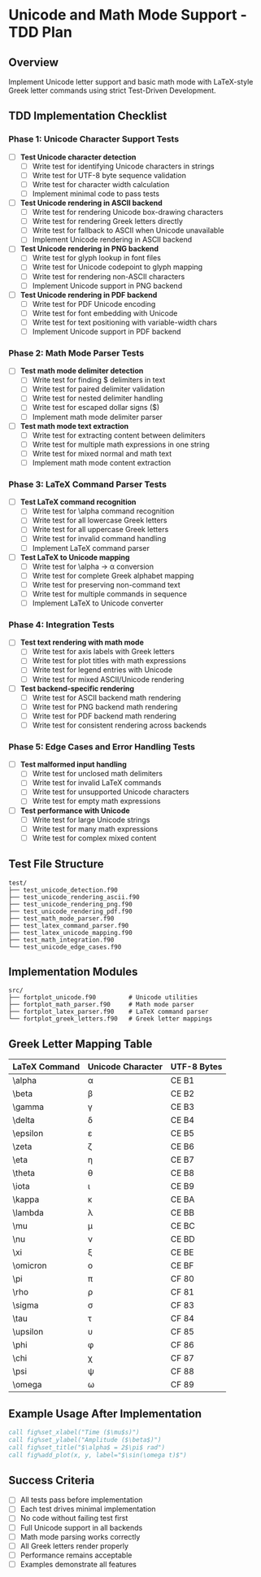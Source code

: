 # Unicode and Math Mode Support - TDD Plan

## Overview
Implement Unicode letter support and basic math mode with LaTeX-style Greek letter commands using strict Test-Driven Development.

## TDD Implementation Checklist

### Phase 1: Unicode Character Support Tests
- [ ] **Test Unicode character detection**
  - [ ] Write test for identifying Unicode characters in strings
  - [ ] Write test for UTF-8 byte sequence validation
  - [ ] Write test for character width calculation
  - [ ] Implement minimal code to pass tests

- [ ] **Test Unicode rendering in ASCII backend**
  - [ ] Write test for rendering Unicode box-drawing characters
  - [ ] Write test for rendering Greek letters directly
  - [ ] Write test for fallback to ASCII when Unicode unavailable
  - [ ] Implement Unicode rendering in ASCII backend

- [ ] **Test Unicode rendering in PNG backend**
  - [ ] Write test for glyph lookup in font files
  - [ ] Write test for Unicode codepoint to glyph mapping
  - [ ] Write test for rendering non-ASCII characters
  - [ ] Implement Unicode support in PNG backend

- [ ] **Test Unicode rendering in PDF backend**
  - [ ] Write test for PDF Unicode encoding
  - [ ] Write test for font embedding with Unicode
  - [ ] Write test for text positioning with variable-width chars
  - [ ] Implement Unicode support in PDF backend

### Phase 2: Math Mode Parser Tests
- [ ] **Test math mode delimiter detection**
  - [ ] Write test for finding $ delimiters in text
  - [ ] Write test for paired delimiter validation
  - [ ] Write test for nested delimiter handling
  - [ ] Write test for escaped dollar signs (\$)
  - [ ] Implement math mode delimiter parser

- [ ] **Test math mode text extraction**
  - [ ] Write test for extracting content between delimiters
  - [ ] Write test for multiple math expressions in one string
  - [ ] Write test for mixed normal and math text
  - [ ] Implement math mode content extraction

### Phase 3: LaTeX Command Parser Tests
- [ ] **Test LaTeX command recognition**
  - [ ] Write test for \alpha command recognition
  - [ ] Write test for all lowercase Greek letters
  - [ ] Write test for all uppercase Greek letters
  - [ ] Write test for invalid command handling
  - [ ] Implement LaTeX command parser

- [ ] **Test LaTeX to Unicode mapping**
  - [ ] Write test for \alpha → α conversion
  - [ ] Write test for complete Greek alphabet mapping
  - [ ] Write test for preserving non-command text
  - [ ] Write test for multiple commands in sequence
  - [ ] Implement LaTeX to Unicode converter

### Phase 4: Integration Tests
- [ ] **Test text rendering with math mode**
  - [ ] Write test for axis labels with Greek letters
  - [ ] Write test for plot titles with math expressions
  - [ ] Write test for legend entries with Unicode
  - [ ] Write test for mixed ASCII/Unicode rendering

- [ ] **Test backend-specific rendering**
  - [ ] Write test for ASCII backend math rendering
  - [ ] Write test for PNG backend math rendering
  - [ ] Write test for PDF backend math rendering
  - [ ] Write test for consistent rendering across backends

### Phase 5: Edge Cases and Error Handling Tests
- [ ] **Test malformed input handling**
  - [ ] Write test for unclosed math delimiters
  - [ ] Write test for invalid LaTeX commands
  - [ ] Write test for unsupported Unicode characters
  - [ ] Write test for empty math expressions

- [ ] **Test performance with Unicode**
  - [ ] Write test for large Unicode strings
  - [ ] Write test for many math expressions
  - [ ] Write test for complex mixed content

## Test File Structure
```
test/
├── test_unicode_detection.f90
├── test_unicode_rendering_ascii.f90
├── test_unicode_rendering_png.f90
├── test_unicode_rendering_pdf.f90
├── test_math_mode_parser.f90
├── test_latex_command_parser.f90
├── test_latex_unicode_mapping.f90
├── test_math_integration.f90
└── test_unicode_edge_cases.f90
```

## Implementation Modules
```
src/
├── fortplot_unicode.f90         # Unicode utilities
├── fortplot_math_parser.f90     # Math mode parser
├── fortplot_latex_parser.f90    # LaTeX command parser
└── fortplot_greek_letters.f90   # Greek letter mappings
```

## Greek Letter Mapping Table
| LaTeX Command | Unicode Character | UTF-8 Bytes |
|--------------|-------------------|-------------|
| \alpha       | α                 | CE B1       |
| \beta        | β                 | CE B2       |
| \gamma       | γ                 | CE B3       |
| \delta       | δ                 | CE B4       |
| \epsilon     | ε                 | CE B5       |
| \zeta        | ζ                 | CE B6       |
| \eta         | η                 | CE B7       |
| \theta       | θ                 | CE B8       |
| \iota        | ι                 | CE B9       |
| \kappa       | κ                 | CE BA       |
| \lambda      | λ                 | CE BB       |
| \mu          | μ                 | CE BC       |
| \nu          | ν                 | CE BD       |
| \xi          | ξ                 | CE BE       |
| \omicron     | ο                 | CE BF       |
| \pi          | π                 | CF 80       |
| \rho         | ρ                 | CF 81       |
| \sigma       | σ                 | CF 83       |
| \tau         | τ                 | CF 84       |
| \upsilon     | υ                 | CF 85       |
| \phi         | φ                 | CF 86       |
| \chi         | χ                 | CF 87       |
| \psi         | ψ                 | CF 88       |
| \omega       | ω                 | CF 89       |

## Example Usage After Implementation
```fortran
call fig%set_xlabel("Time ($\mu$s)")
call fig%set_ylabel("Amplitude ($\beta$)")
call fig%set_title("$\alpha$ = 2$\pi$ rad")
call fig%add_plot(x, y, label="$\sin(\omega t)$")
```

## Success Criteria
- [ ] All tests pass before implementation
- [ ] Each test drives minimal implementation
- [ ] No code without failing test first
- [ ] Full Unicode support in all backends
- [ ] Math mode parsing works correctly
- [ ] All Greek letters render properly
- [ ] Performance remains acceptable
- [ ] Examples demonstrate all features